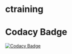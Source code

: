 # ctraining
# Codacy Badge
[![Codacy Badge](https://app.codacy.com/project/badge/Grade/12e6a8bcd3da4d148b5122b16fa177ca)](https://www.codacy.com/gh/sukhwindersingh412/ctraining/dashboard?utm_source=github.com&amp;utm_medium=referral&amp;utm_content=sukhwindersingh412/ctraining&amp;utm_campaign=Badge_Grade)
